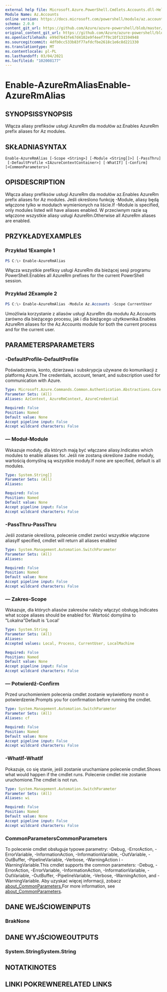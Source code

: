 ```yaml
---
external help file: Microsoft.Azure.PowerShell.Cmdlets.Accounts.dll-Help.xml
Module Name: Az.Accounts
online version: https://docs.microsoft.com/powershell/module/az.accounts/enable-azurermalias
schema: 2.0.0
content_git_url: https://github.com/Azure/azure-powershell/blob/master/src/Accounts/Accounts/help/Enable-AzureRmAlias.md
original_content_git_url: https://github.com/Azure/azure-powershell/blob/master/src/Accounts/Accounts/help/Enable-AzureRmAlias.md
ms.openlocfilehash: e99d7643fe67d4102e9f4eef7f9c10f131594948
ms.sourcegitcommit: 4dfb0cc533b83f77afdcfbe2618c1e6c8d221330
ms.translationtype: MT
ms.contentlocale: pl-PL
ms.lasthandoff: 03/04/2021
ms.locfileid: "102008177"
---
```

# <span data-ttu-id="28112-101">Enable-AzureRmAlias</span><span class="sxs-lookup"><span data-stu-id="28112-101">Enable-AzureRmAlias</span></span>

## <span data-ttu-id="28112-102">SYNOPSIS</span><span class="sxs-lookup"><span data-stu-id="28112-102">SYNOPSIS</span></span>
<span data-ttu-id="28112-103">Włącza aliasy prefiksów usługi AzureRm dla modułów az.</span><span class="sxs-lookup"><span data-stu-id="28112-103">Enables AzureRm prefix aliases for Az modules.</span></span>

## <span data-ttu-id="28112-104">SKŁADNIA</span><span class="sxs-lookup"><span data-stu-id="28112-104">SYNTAX</span></span>

```
Enable-AzureRmAlias [-Scope <String>] [-Module <String[]>] [-PassThru]
 [-DefaultProfile <IAzureContextContainer>] [-WhatIf] [-Confirm] [<CommonParameters>]
```

## <span data-ttu-id="28112-105">OPIS</span><span class="sxs-lookup"><span data-stu-id="28112-105">DESCRIPTION</span></span>
<span data-ttu-id="28112-106">Włącza aliasy prefiksów usługi AzureRm dla modułów az.</span><span class="sxs-lookup"><span data-stu-id="28112-106">Enables AzureRm prefix aliases for Az modules.</span></span> <span data-ttu-id="28112-107">Jeśli określono funkcję -Module, aliasy będą włączone tylko w modułach wymienionych na liście.</span><span class="sxs-lookup"><span data-stu-id="28112-107">If -Module is specified, only modules listed will have aliases enabled.</span></span> <span data-ttu-id="28112-108">W przeciwnym razie są włączone wszystkie aliasy usługi AzureRm.</span><span class="sxs-lookup"><span data-stu-id="28112-108">Otherwise all AzureRm aliases are enabled.</span></span>

## <span data-ttu-id="28112-109">PRZYKŁADY</span><span class="sxs-lookup"><span data-stu-id="28112-109">EXAMPLES</span></span>

### <span data-ttu-id="28112-110">Przykład 1</span><span class="sxs-lookup"><span data-stu-id="28112-110">Example 1</span></span>
```powershell
PS C:\> Enable-AzureRmAlias
```

<span data-ttu-id="28112-111">Włącza wszystkie prefiksy usługi AzureRm dla bieżącej sesji programu PowerShell.</span><span class="sxs-lookup"><span data-stu-id="28112-111">Enables all AzureRm prefixes for the current PowerShell session.</span></span>

### <span data-ttu-id="28112-112">Przykład 2</span><span class="sxs-lookup"><span data-stu-id="28112-112">Example 2</span></span>
```powershell
PS C:\> Enable-AzureRmAlias -Module Az.Accounts -Scope CurrentUser
```

<span data-ttu-id="28112-113">Umożliwia korzystanie z aliasów usługi AzureRm dla modułu Az.Accounts zarówno dla bieżącego procesu, jak i dla bieżącego użytkownika.</span><span class="sxs-lookup"><span data-stu-id="28112-113">Enables AzureRm aliases for the Az.Accounts module for both the current process and for the current user.</span></span>

## <span data-ttu-id="28112-114">PARAMETERS</span><span class="sxs-lookup"><span data-stu-id="28112-114">PARAMETERS</span></span>

### <span data-ttu-id="28112-115">-DefaultProfile</span><span class="sxs-lookup"><span data-stu-id="28112-115">-DefaultProfile</span></span>
<span data-ttu-id="28112-116">Poświadczenia, konto, dzierżawa i subskrypcja używane do komunikacji z platformą Azure.</span><span class="sxs-lookup"><span data-stu-id="28112-116">The credentials, account, tenant, and subscription used for communication with Azure.</span></span>

```yaml
Type: Microsoft.Azure.Commands.Common.Authentication.Abstractions.Core.IAzureContextContainer
Parameter Sets: (All)
Aliases: AzContext, AzureRmContext, AzureCredential

Required: False
Position: Named
Default value: None
Accept pipeline input: False
Accept wildcard characters: False
```

### <span data-ttu-id="28112-117">— Moduł</span><span class="sxs-lookup"><span data-stu-id="28112-117">-Module</span></span>
<span data-ttu-id="28112-118">Wskazuje moduły, dla których mają być włączane aliasy.</span><span class="sxs-lookup"><span data-stu-id="28112-118">Indicates which modules to enable aliases for.</span></span>
<span data-ttu-id="28112-119">Jeśli nie zostaną określone żadne moduły, wartością domyślną są wszystkie moduły.</span><span class="sxs-lookup"><span data-stu-id="28112-119">If none are specified, default is all modules.</span></span>

```yaml
Type: System.String[]
Parameter Sets: (All)
Aliases:

Required: False
Position: Named
Default value: None
Accept pipeline input: False
Accept wildcard characters: False
```

### <span data-ttu-id="28112-120">-PassThru</span><span class="sxs-lookup"><span data-stu-id="28112-120">-PassThru</span></span>
<span data-ttu-id="28112-121">Jeśli zostanie określona, polecenie cmdlet zwróci wszystkie włączone aliasy</span><span class="sxs-lookup"><span data-stu-id="28112-121">If specified, cmdlet will return all aliases enabled</span></span>

```yaml
Type: System.Management.Automation.SwitchParameter
Parameter Sets: (All)
Aliases:

Required: False
Position: Named
Default value: None
Accept pipeline input: False
Accept wildcard characters: False
```

### <span data-ttu-id="28112-122">— Zakres</span><span class="sxs-lookup"><span data-stu-id="28112-122">-Scope</span></span>
<span data-ttu-id="28112-123">Wskazuje, dla których aliasów zakresów należy włączyć obsługę.</span><span class="sxs-lookup"><span data-stu-id="28112-123">Indicates what scope aliases should be enabled for.</span></span> <span data-ttu-id="28112-124">Wartość domyślna to "Lokalna"</span><span class="sxs-lookup"><span data-stu-id="28112-124">Default is 'Local'</span></span>

```yaml
Type: System.String
Parameter Sets: (All)
Aliases:
Accepted values: Local, Process, CurrentUser, LocalMachine

Required: False
Position: Named
Default value: None
Accept pipeline input: False
Accept wildcard characters: False
```

### <span data-ttu-id="28112-125">— Potwierdź</span><span class="sxs-lookup"><span data-stu-id="28112-125">-Confirm</span></span>
<span data-ttu-id="28112-126">Przed uruchomieniem polecenia cmdlet zostanie wyświetlony monit o potwierdzenie.</span><span class="sxs-lookup"><span data-stu-id="28112-126">Prompts you for confirmation before running the cmdlet.</span></span>

```yaml
Type: System.Management.Automation.SwitchParameter
Parameter Sets: (All)
Aliases: cf

Required: False
Position: Named
Default value: None
Accept pipeline input: False
Accept wildcard characters: False
```

### <span data-ttu-id="28112-127">-WhatIf</span><span class="sxs-lookup"><span data-stu-id="28112-127">-WhatIf</span></span>
<span data-ttu-id="28112-128">Pokazuje, co się stanie, jeśli zostanie uruchamiane polecenie cmdlet.</span><span class="sxs-lookup"><span data-stu-id="28112-128">Shows what would happen if the cmdlet runs.</span></span>
<span data-ttu-id="28112-129">Polecenie cmdlet nie zostanie uruchomione.</span><span class="sxs-lookup"><span data-stu-id="28112-129">The cmdlet is not run.</span></span>

```yaml
Type: System.Management.Automation.SwitchParameter
Parameter Sets: (All)
Aliases: wi

Required: False
Position: Named
Default value: None
Accept pipeline input: False
Accept wildcard characters: False
```

### <span data-ttu-id="28112-130">CommonParameters</span><span class="sxs-lookup"><span data-stu-id="28112-130">CommonParameters</span></span>
<span data-ttu-id="28112-131">To polecenie cmdlet obsługuje typowe parametry: -Debug, -ErrorAction, -ErrorVariable, -InformationAction, -InformationVariable, -OutVariable, -OutBuffer, -PipelineVariable, -Verbose, -WarningAction i -WarningVariable.</span><span class="sxs-lookup"><span data-stu-id="28112-131">This cmdlet supports the common parameters: -Debug, -ErrorAction, -ErrorVariable, -InformationAction, -InformationVariable, -OutVariable, -OutBuffer, -PipelineVariable, -Verbose, -WarningAction, and -WarningVariable.</span></span> <span data-ttu-id="28112-132">Aby uzyskać więcej informacji, zobacz [about_CommonParameters.](http://go.microsoft.com/fwlink/?LinkID=113216)</span><span class="sxs-lookup"><span data-stu-id="28112-132">For more information, see [about_CommonParameters](http://go.microsoft.com/fwlink/?LinkID=113216).</span></span>

## <span data-ttu-id="28112-133">DANE WEJŚCIOWE</span><span class="sxs-lookup"><span data-stu-id="28112-133">INPUTS</span></span>

### <span data-ttu-id="28112-134">Brak</span><span class="sxs-lookup"><span data-stu-id="28112-134">None</span></span>

## <span data-ttu-id="28112-135">DANE WYJŚCIOWE</span><span class="sxs-lookup"><span data-stu-id="28112-135">OUTPUTS</span></span>

### <span data-ttu-id="28112-136">System.String</span><span class="sxs-lookup"><span data-stu-id="28112-136">System.String</span></span>

## <span data-ttu-id="28112-137">NOTATKI</span><span class="sxs-lookup"><span data-stu-id="28112-137">NOTES</span></span>

## <span data-ttu-id="28112-138">LINKI POKREWNE</span><span class="sxs-lookup"><span data-stu-id="28112-138">RELATED LINKS</span></span>
